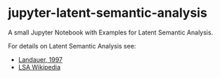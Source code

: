 # jupyter-latent-semantic-analysis

A small Jupyter Notebook with Examples for Latent Semantic Analysis.

For details on Latent Semantic Analysis see:

- [Landauer, 1997](http://lsa.colorado.edu/papers/plato/plato.annote.html)
- [LSA Wikipedia](https://en.wikipedia.org/wiki/Latent_semantic_analysis)

